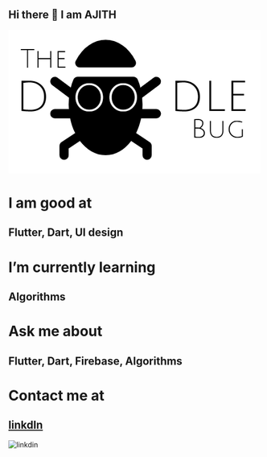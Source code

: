 ## Hi there 👋 I am AJITH 
![](https://github.com/ajith-m-doodlebug/breaking_technology/blob/master/images/doodlebug.png)
# I am good at
## Flutter, Dart, UI design 
# I’m currently learning 
## Algorithms 
# Ask me about 
## Flutter, Dart, Firebase, Algorithms  
# Contact me at
## [linkdIn](https://www.linkedin.com/in/ajith-m-doodlebug/)
![linkdin](https://user-images.githubusercontent.com/58944893/96246822-cfd95480-0fc6-11eb-9308-24dfad42b419.png)
